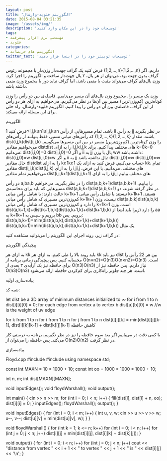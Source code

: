 ```yaml
---
layout: post
title: "الگوریتم فلوید-وارشال"
date: 2015-08-04 03:21:35
image: '/assets/img/'
description: 'توضیحات خود را در این مکان وارد کنید'
tags:
- مهندسی نرم افزار پیشرفته
- فلوید
categories:
- الگوریتم های حریصانه
twitter_text: 'توضیحات توییتر خود را در اینجا قرار دهید'
---
```

فرض کنید یک گراف جهت‌دار وزن‌دار با مجموعه رئوس {1,2,...,n}{1,2,...,n} داریم. اگر گراف بدون جهت بود، می‌توان از هر یال، ۲ یال جهت‌دار ساخت و الگوریتم را اجرا کرد. وزن یال‌های گراف می‌تواند مثبت یا منفی باشد، اما گراف نباید دور با مجموع وزن منفی داشته باشد.

وزن یک مسیر را، مجموع وزن یال‌های آن مسیر می‌نامیم. فاصله‌ی بین دو رأس را وزن کوتاه‌ترین (کم‌وزن‌ترین) مسیر بین آن‌ها در نظر می‌گیریم. می‌خواهیم به ازای هر دو رأس از این گراف، فاصله‌ی بین آن دو رأس را پیدا کنیم. الگوریتم فلوید-وارشال، راه حلی برای این مسئله ارائه می‌کند.

الگوریتم

فرض کنید 1≤i,j,k≤n1≤i,j,k≤n باشد. تمام مسیر‌هایی از رأس ii به رأس jj در نظر بگیرید که رأس‌های میانی مسیر، فقط بتوانند از رأس‌های {1,2,...,k}{1,2,...,k} باشند. مقدار dist(i,j,k)dist(i,j,k) را وزن کوتاه‌ترین (کم‌وزن‌ترین) مسیر در بین این مسیرها می‌گوییم. می‌خواهیم مقادیر distdist را به ازای i,j,ki,j,k های مختلف پیدا کنیم. برای k=0k=0 می‌دانیم:
dist(i,i,0)=0
dist(i,i,0)=0
و اگر ii به jj یال با وزن ww داشته باشد:
dist(i,j,0)=w
dist(i,j,0)=w
و اگر ii به jj یال نداشته باشد:
dist(i,j,0)=∞
dist(i,j,0)=∞
حال مقادیر distdist را به ازای k≥1k≥1 حساب می‌کنیم. فرض کنید به ازای یک kk، تمام مقادیر dist(i,j,k)dist(i,j,k) را به ازای i,ji,j های مختلف، می‌دانیم. با این فرض، می‌خواهیم تمام مقادیر dist(i,j,k+1)dist(i,j,k+1) را به ازای i,ji,j های مختلف بیابیم.

دو رأس a,ba,b را در نظر بگیرید. می‌خواهیم dist(a,b,k+1)dist(a,b,k+1) را بیابیم. مسیرهایی که باید برای محاسبه‌ی dist(a,b,k+1)dist(a,b,k+1) در نظر گرفته شوند، دو حالت دارند؛ یا شامل رأس میانی k+1k+1 نیستند یا شامل رأس میانی k+1k+1 هستند. کم‌وزن‌ترین مسیری که شامل رأس میانی k+1k+1 نیست، وزن dist(a,b,k)dist(a,b,k) را دارد و کم‌وزن‌ترین مسیری که شامل رأس میانی k+1k+1 است، وزن dist(a,k+1,k)+dist(k+1,b,k)dist(a,k+1,k)+dist(k+1,b,k) را دارد (زیرا باید ابتدا از aa به k+1k+1 برویم و سپس به bb برویم. پس:
dist(a,b,k+1)=min(dist(a,b,k),dist(a,k+1,k)+dist(k+1,b,k))
dist(a,b,k+1)=min(dist(a,b,k),dist(a,k+1,k)+dist(k+1,b,k))
یک مثال

در گراف زیر، روند اجرای این الگوریتم را می‌توانید مشاهده کنید: 

پیچیدگی‌ الگوریتم

به ازای هر kk باید روند بالا را طی کنیم. به ازای هر kk نیز باید dist بین هر 22 رأس را محسابه کنیم. پس پیچیدگی زمانی برنامه از O(n×n2)=O(n3)O(n×n2)=O(n3) است. برای حافظه نیز یک آرایه‌ی ۳ بعدی از O(n3)O(n3) نیاز داریم. پس حافظه نیز از O(n3)O(n3) است. هر چند جلوتر راه‌کاری برای کم‌کردن حافظه ارائه می‌شود.

پیاده‌سازی اولیه

شبه کد:

let dist be a 3D array of minimum distances initialized to ∞
for i from 1 to n
	dist[i][i][0] = 0;
for each edge from vertex a to vertex b
	dist[a][b][0] = w //w is the weight of uv edge

for k from 1 to n
	for i from 1 to n
		for j from 1 to n
			dist[i][j][k] = min(dist[i][j][k-1], dist[i][k][k-1] + dist[k][j][k-1]
کاهش حافظه

با کمی دقت در می‌یابیم اگر بعد سوم حافظه را نیز در نظر نگیریم، برنامه به درستی کار می‌کند. پس حافظه را می‌توان از O(n2)O(n2) در نظر گرفت.

پیاده‌سازی

Floyd.cpp
#include <iostream> 
#include <algorithm>
using namespace std; 
 
const int MAXN = 10 * 1000 + 10;
const int oo = 1000 * 1000 * 1000 + 10;
 
int n, m;
int dist[MAXN][MAXN];
 
void inputEdges();
void floydWarshall();
void output();
 
int main() {
	cin >> n >> m;
	for (int i = 0; i < n; i++) {
		fill(dist[i], dist[i] + n, oo);
		dist[i][i] = 0;
	}
	inputEdges();
	floydWarshall();
	output();
}
 
void inputEdges() {
	for (int i = 0; i < m; i++) {
		int u, v, w;
		cin >> u >> v >> w;
		u--, v--;
		dist[u][v] = min(dist[u][v], w);
	}
}
 
void floydWarshall() {
	for (int k = 1; k <= n; k++)
		for (int i = 0; i < n; i++)
			for (int j = 0; j < n; j++)
				dist[i][j] = min(dist[i][j], dist[i][k] + dist[k][j]);
}
 
void output() {
	for (int i = 0; i < n; i++)
		for (int j = 0; j < n; j++)
			cout << "distance from vertex " << i + 1 << " to vertex " << j + 1 << " is " << dist[i][j] << '\n';
}
